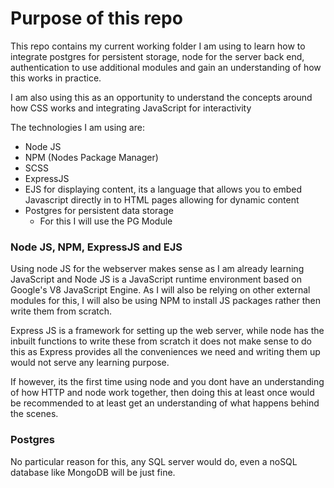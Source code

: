 # Purpose of this repo
This repo contains my current working folder I am using to learn how to integrate postgres for persistent storage, 
node for the server back end, authentication to use additional modules and gain an understanding of how this works in practice.

I am also using this as an opportunity to understand the concepts around how CSS works and integrating JavaScript for interactivity

The technologies I am using are:

* Node JS
* NPM (Nodes Package Manager)
* SCSS
* ExpressJS
* EJS for displaying content, its a language that allows you to embed Javascript directly in to HTML pages allowing for dynamic content
* Postgres for persistent data storage
    * For this I will use the PG Module
   

### Node JS, NPM, ExpressJS and EJS

Using node JS for the webserver makes sense as I am already learning JavaScript and Node JS is a JavaScript runtime
environment based on Google's V8 JavaScript Engine. As I will also be relying on other external modules for this, I will
also be using NPM to install JS packages rather then write them from scratch.

Express JS is a framework for setting up the web server, while node has the inbuilt functions to write these from scratch
it does not make sense to do this as Express provides all the conveniences we need and writing them up would not
serve any learning purpose.

If however, its the first time using node and you dont have an understanding of how HTTP and node work together, then doing this at
least once would be recommended to at least get an understanding of what happens behind the scenes.

### Postgres

No particular reason for this, any SQL server would do, even a noSQL database like MongoDB will be just fine.

